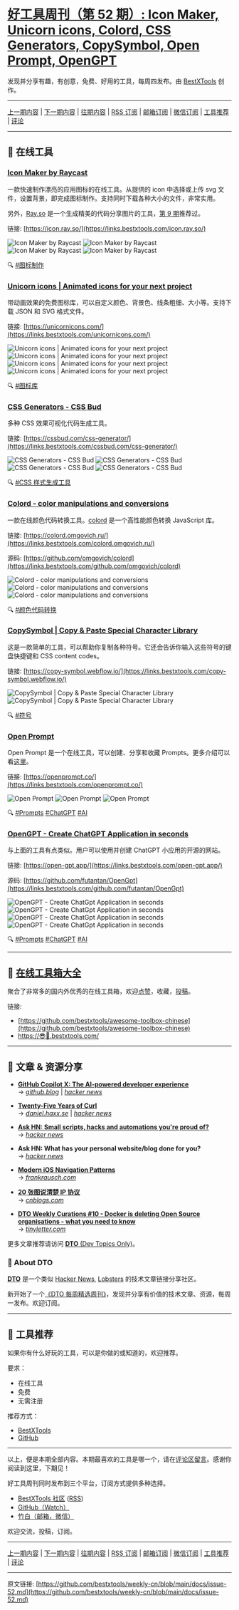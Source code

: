 # [好工具周刊（第 52 期）: Icon Maker, Unicorn icons, Colord, CSS Generators, CopySymbol, Open Prompt, OpenGPT](https://github.com/bestxtools/weekly-cn/blob/main/docs/issue-52.md)

发现并分享有趣，有创意，免费、好用的工具，每周四发布。由 [BestXTools](https://www.bestxtools.com/) 创作。

---

[上一期内容](https://github.com/bestxtools/weekly-cn/blob/main/docs/issue-51.md) | [下一期内容](https://github.com/bestxtools/weekly-cn/blob/main/docs/issue-53.md) | [往期内容](https://github.com/bestxtools/weekly-cn) | [RSS 订阅](https://discuss-cn.bestxtools.com/t/weekly) | [邮箱订阅](https://bestxtools.zhubai.love/?subscribe=1) | [微信订阅](https://discuss-cn.bestxtools.com/d/5/2) | [工具推荐](https://discuss-cn.bestxtools.com/t/tools) | [评论](https://discuss-cn.bestxtools.com/d/134/2)

---

## 🌈 在线工具

### [Icon Maker by Raycast](https://links.bestxtools.com/icon.ray.so/)

一款快速制作漂亮的应用图标的在线工具。从提供的 icon 中选择或上传 svg 文件，设置背景，即完成图标制作。支持同时下载各种大小的文件，非常实用。

另外，[Ray.so](https://links.bestxtools.com/ray.so/) 是一个生成精美的代码分享图片的工具，[第 9 期](https://discuss-cn.bestxtools.com/d/25)推荐过。

链接: [https://icon.ray.so/](https://links.bestxtools.com/icon.ray.so/)

![Icon Maker by Raycast](https://raw.githubusercontent.com/bestxtools/s2/main/images/2023-03-23-11-32-01.png)
![Icon Maker by Raycast](https://raw.githubusercontent.com/bestxtools/s2/main/images/2023-03-23-11-32-02.png)
![Icon Maker by Raycast](https://raw.githubusercontent.com/bestxtools/s2/main/images/2023-03-23-11-32-03.png)
![Icon Maker by Raycast](https://raw.githubusercontent.com/bestxtools/s2/main/images/2023-03-23-11-32-04.png)

🔍 [#图标制作](https://links.bestxtools.com/www.google.com/search?q=site%3Adiscuss-cn.bestxtools.com+%E5%9B%BE%E6%A0%87%E5%88%B6%E4%BD%9C)

### [Unicorn icons | Animated icons for your next project](https://links.bestxtools.com/unicornicons.com/)

带动画效果的免费图标库，可以自定义颜色、背景色、线条粗细、大小等。支持下载 JSON 和 SVG 格式文件。

链接: [https://unicornicons.com/](https://links.bestxtools.com/unicornicons.com/)

![Unicorn icons | Animated icons for your next project](https://raw.githubusercontent.com/bestxtools/s2/main/images/2023-03-23-10-28-01.gif)
![Unicorn icons | Animated icons for your next project](https://raw.githubusercontent.com/bestxtools/s2/main/images/2023-03-23-10-28-02.png)
![Unicorn icons | Animated icons for your next project](https://raw.githubusercontent.com/bestxtools/s2/main/images/2023-03-23-10-28-03.png)
![Unicorn icons | Animated icons for your next project](https://raw.githubusercontent.com/bestxtools/s2/main/images/2023-03-23-10-28-04.png)

🔍 [#图标库](https://links.bestxtools.com/www.google.com/search?q=site%3Adiscuss-cn.bestxtools.com+%E5%9B%BE%E6%A0%87%E5%BA%93)

### [CSS Generators - CSS Bud](https://links.bestxtools.com/cssbud.com/css-generator/)

多种 CSS 效果可视化代码生成工具。

链接: [https://cssbud.com/css-generator/](https://links.bestxtools.com/cssbud.com/css-generator/)

![CSS Generators - CSS Bud](https://raw.githubusercontent.com/bestxtools/s2/main/images/2023-03-23-11-51-01.png)
![CSS Generators - CSS Bud](https://raw.githubusercontent.com/bestxtools/s2/main/images/2023-03-23-11-51-02.png)
![CSS Generators - CSS Bud](https://raw.githubusercontent.com/bestxtools/s2/main/images/2023-03-23-11-51-03.png)
![CSS Generators - CSS Bud](https://raw.githubusercontent.com/bestxtools/s2/main/images/2023-03-23-11-51-04.png)

🔍 [#CSS 样式生成工具](https://links.bestxtools.com/www.google.com/search?q=site%3Adiscuss-cn.bestxtools.com+CSS%E6%A0%B7%E5%BC%8F%E7%94%9F%E6%88%90%E5%B7%A5%E5%85%B7)

### [Colord - color manipulations and conversions](https://links.bestxtools.com/colord.omgovich.ru/)

一款在线颜色代码转换工具。[colord](https://links.bestxtools.com/github.com/omgovich/colord) 是一个高性能颜色转换 JavaScript 库。

链接: [https://colord.omgovich.ru/](https://links.bestxtools.com/colord.omgovich.ru/)

源码: [https://github.com/omgovich/colord](https://links.bestxtools.com/github.com/omgovich/colord)

![Colord - color manipulations and conversions](https://raw.githubusercontent.com/bestxtools/s2/main/images/2023-03-23-12-09-01.png)
![Colord - color manipulations and conversions](https://raw.githubusercontent.com/bestxtools/s2/main/images/2023-03-23-12-09-02.png)
![Colord - color manipulations and conversions](https://raw.githubusercontent.com/bestxtools/s2/main/images/2023-03-23-12-09-03.png)

🔍 [#颜色代码转换](https://links.bestxtools.com/www.google.com/search?q=site%3Adiscuss-cn.bestxtools.com+%E9%A2%9C%E8%89%B2%E4%BB%A3%E7%A0%81%E8%BD%AC%E6%8D%A2)

### [CopySymbol | Copy & Paste Special Character Library](https://links.bestxtools.com/copy-symbol.webflow.io/)

这是一款简单的工具，可以帮助你复制各种符号。它还会告诉你输入这些符号的键盘快捷键和 CSS content codes。

链接: [https://copy-symbol.webflow.io/](https://links.bestxtools.com/copy-symbol.webflow.io/)

![CopySymbol | Copy & Paste Special Character Library](https://raw.githubusercontent.com/bestxtools/s2/main/images/2023-03-23-15-18-01.png)
![CopySymbol | Copy & Paste Special Character Library](https://raw.githubusercontent.com/bestxtools/s2/main/images/2023-03-23-15-18-02.png)

🔍 [#符号](https://links.bestxtools.com/www.google.com/search?q=site%3Adiscuss-cn.bestxtools.com+%E7%AC%A6%E5%8F%B7)

### [Open Prompt](https://links.bestxtools.com/openprompt.co/)

Open Prompt 是一个在线工具，可以创建、分享和收藏 Prompts。更多介绍可以看[这里](https://www.v2ex.com/t/925793)。

链接: [https://openprompt.co/](https://links.bestxtools.com/openprompt.co/)

![Open Prompt](https://raw.githubusercontent.com/bestxtools/s2/main/images/2023-03-23-14-06-01.png)
![Open Prompt](https://raw.githubusercontent.com/bestxtools/s2/main/images/2023-03-23-14-06-02.png)
![Open Prompt](https://raw.githubusercontent.com/bestxtools/s2/main/images/2023-03-23-14-06-03.png)

🔍 [#Prompts](https://links.bestxtools.com/www.google.com/search?q=site%3Adiscuss-cn.bestxtools.com+Prompts) [#ChatGPT](https://links.bestxtools.com/www.google.com/search?q=site%3Adiscuss-cn.bestxtools.com+ChatGPT) [#AI](https://links.bestxtools.com/www.google.com/search?q=site%3Adiscuss-cn.bestxtools.com+AI)

### [OpenGPT - Create ChatGPT Application in seconds](https://links.bestxtools.com/open-gpt.app/)

与上面的工具有点类似。用户可以使用并创建 ChatGPT 小应用的开源的网站。

链接: [https://open-gpt.app/](https://links.bestxtools.com/open-gpt.app/)

源码: [https://github.com/futantan/OpenGpt](https://links.bestxtools.com/github.com/futantan/OpenGpt)

![OpenGPT - Create ChatGpt Application in seconds](https://raw.githubusercontent.com/bestxtools/s2/main/images/2023-03-23-15-23-01.png)
![OpenGPT - Create ChatGpt Application in seconds](https://raw.githubusercontent.com/bestxtools/s2/main/images/2023-03-23-15-23-02.png)
![OpenGPT - Create ChatGpt Application in seconds](https://raw.githubusercontent.com/bestxtools/s2/main/images/2023-03-23-15-23-03.png)
![OpenGPT - Create ChatGpt Application in seconds](https://raw.githubusercontent.com/bestxtools/s2/main/images/2023-03-23-15-23-04.png)

🔍 [#Prompts](https://links.bestxtools.com/www.google.com/search?q=site%3Adiscuss-cn.bestxtools.com+Prompts) [#ChatGPT](https://links.bestxtools.com/www.google.com/search?q=site%3Adiscuss-cn.bestxtools.com+ChatGPT) [#AI](https://links.bestxtools.com/www.google.com/search?q=site%3Adiscuss-cn.bestxtools.com+AI)

---

## 🧰 [在线工具箱大全](https://awesome-toolbox-chinese.bestxtools.com/)

聚合了非常多的国内外优秀的在线工具箱，欢迎[点赞](https://github.com/bestxtools/awesome-toolbox-chinese)，收藏，[投稿](https://github.com/bestxtools/awesome-toolbox-chinese/issues)。

链接:

- [https://github.com/bestxtools/awesome-toolbox-chinese](https://github.com/bestxtools/awesome-toolbox-chinese)
- [https://😎🧰.bestxtools.com/](https://😎🧰.bestxtools.com/)

---

## 🌈 文章 & 资源分享

- [**GitHub Copilot X: The AI-powered developer experience**](https://dto.pipecraft.net/s/4frfb5/github_copilot_x_ai_powered_developer)  
   → [_github.blog_](https://github.blog/2023-03-22-github-copilot-x-the-ai-powered-developer-experience/) | [_hacker news_](https://news.ycombinator.com/item?id=35261065)

- [**Twenty-Five Years of Curl**](https://dto.pipecraft.net/s/uesdld/twenty_five_years_curl)  
   → [_daniel.haxx.se_](https://daniel.haxx.se/blog/2023/03/20/twenty-five-years-of-curl/) | [_hacker news_](https://news.ycombinator.com/item?id=35225946)

- [**Ask HN: Small scripts, hacks and automations you're proud of?**](https://dto.pipecraft.net/s/upnnff/ask_hn_small_scripts_hacks_automations)  
   → [_hacker news_](https://news.ycombinator.com/item?id=35122780)

- **Ask HN: What has your personal website/blog done for you?**  
  → [_hacker news_](https://news.ycombinator.com/item?id=35164819)

- [**Modern iOS Navigation Patterns**](https://dto.pipecraft.net/s/zno7ix/modern_ios_navigation_patterns)  
   → [_frankrausch.com_](https://frankrausch.com/ios-navigation)

- [**20 张图说清楚 IP 协议**](https://dto.pipecraft.net/s/5s0xmm/20_ip)  
   → [_cnblogs.com_](https://www.cnblogs.com/fengzheng/p/17242479.html)

- [**DTO Weekly Curations #10 - Docker is deleting Open Source organisations - what you need to know**](https://dto.pipecraft.net/s/s7yhaf/dto_weekly_curations_10_docker_is)  
   → [_tinyletter.com_](https://tinyletter.com/dto/letters/dto-weekly-curations-10-docker-is-deleting-open-source-organisations-what-you-need-to-know)

更多文章推荐请访问 [**DTO** (Dev Topics Only)](https://dto.pipecraft.net/)。

### 🦞 About DTO

[**DTO**](https://dto.pipecraft.net/about) 是一个类似 [Hacker News](https://news.ycombinator.com/), [Lobsters](https://lobste.rs/) 的技术文章链接分享社区。

新开始了一个[《DTO 每周精选周刊》](https://tinyletter.com/dto)，发现并分享有价值的技术文章、资源，每周一发布。欢迎订阅。

---

## 🌈 工具推荐

如果你有什么好玩的工具，可以是你做的或知道的，欢迎推荐。

要求：

- 在线工具
- 免费
- 无需注册

推荐方式：

- [BestXTools](https://discuss-cn.bestxtools.com/d/8)
- [GitHub](https://github.com/bestxtools/weekly-cn/issues)

---

以上，便是本期全部内容。本期最喜欢的工具是哪一个，请在[评论区留言](https://discuss-cn.bestxtools.com/d/134/2)。感谢你阅读到这里，下期见！

好工具周刊同时发布到三个平台，订阅方式提供多种选择。

- [BestXTools 社区](https://discuss-cn.bestxtools.com/t/weekly) ([RSS](https://discuss-cn.bestxtools.com/atom/t/weekly/discussions))
- [GitHub（Watch）](https://github.com/bestxtools/weekly-cn)
- [竹白（邮箱，微信）](https://bestxtools.zhubai.love/?subscribe=1)

欢迎交流，投稿，订阅。

---

[上一期内容](https://github.com/bestxtools/weekly-cn/blob/main/docs/issue-51.md) | [下一期内容](https://github.com/bestxtools/weekly-cn/blob/main/docs/issue-53.md) | [往期内容](https://github.com/bestxtools/weekly-cn) | [RSS 订阅](https://discuss-cn.bestxtools.com/t/weekly) | [邮箱订阅](https://bestxtools.zhubai.love/?subscribe=1) | [微信订阅](https://discuss-cn.bestxtools.com/d/5/2) | [工具推荐](https://discuss-cn.bestxtools.com/t/tools) | [评论](https://discuss-cn.bestxtools.com/d/134/2)

---

原文链接: [https://github.com/bestxtools/weekly-cn/blob/main/docs/issue-52.md](https://github.com/bestxtools/weekly-cn/blob/main/docs/issue-52.md)
